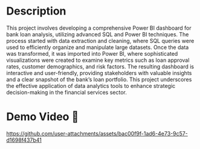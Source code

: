# Description 

This project involves developing a comprehensive Power BI dashboard for bank loan analysis, utilizing advanced SQL and Power BI techniques. The process started with data extraction and cleaning, where SQL queries were used to efficiently organize and manipulate large datasets. Once the data was transformed, it was imported into Power BI, where sophisticated visualizations were created to examine key metrics such as loan approval rates, customer demographics, and risk factors. The resulting dashboard is interactive and user-friendly, providing stakeholders with valuable insights and a clear snapshot of the bank’s loan portfolio. This project underscores the effective application of data analytics tools to enhance strategic decision-making in the financial services sector.

# Demo Video 🎥

https://github.com/user-attachments/assets/bac00f9f-1ad6-4e73-9c57-d1698f437b41
